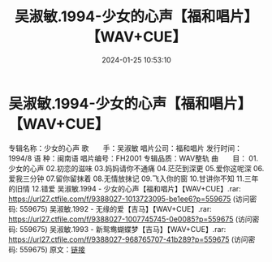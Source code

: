 ﻿---
title: 吴淑敏.1994-少女的心声【福和唱片】【WAV+CUE】
date: 2024-01-25 10:53:10
categories: WAV车载音乐、镜像
tags: 华语中文
---
# 吴淑敏.1994-少女的心声【福和唱片】【WAV+CUE】

专辑名称：少女的心声
歌　　手：吴淑敏
唱片公司：福和唱片
发行时间：1994/8
语 种：闽南语
唱片编号：FH2001
专辑品质：WAV整轨
曲　　目：
01.少女的心声
02.初恋的滋味
03.妈妈请你不通痛
04.茫茫到深更
05.爱你这呢深
06.爱我三分钟
07.留你留抹着
08.无情放抹记
09.飞入你的窗
10.甘讲你不知
11.三年的旧情
12.错爱
吴淑敏.1994 - 少女的心声【福和唱片】【WAV+CUE】.rar: https://url27.ctfile.com/f/9388027-1013723095-be1ee6?p=559675
(访问密码: 559675)
吴淑敏.1992 - 无缘的爱【吉马】【WAV+CUE】.rar: https://url27.ctfile.com/f/9388027-1007745745-0e0085?p=559675
(访问密码: 559675)
吴淑敏.1993 - 新鸳鸯蝴蝶梦【吉马】【WAV+CUE】.rar: https://url27.ctfile.com/f/9388027-968765707-41b289?p=559675
(访问密码: 559675)
原文：[链接](https://blog.sina.com.cn/s/blog_1647c7e76010314am.html)